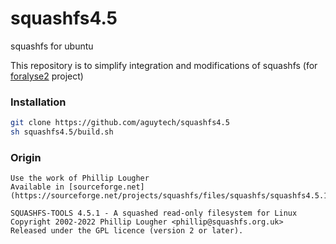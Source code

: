 # squashfs4.5

squashfs for ubuntu

This repository is to simplify integration and modifications of squashfs (for [foralyse2](https://github.com/aguytech/foralyse2) project)

### Installation

```bash
git clone https://github.com/aguytech/squashfs4.5
sh squashfs4.5/build.sh
```

### Origin

    Use the work of Phillip Lougher
    Available in [sourceforge.net](https://sourceforge.net/projects/squashfs/files/squashfs/squashfs4.5.1/)

    SQUASHFS-TOOLS 4.5.1 - A squashed read-only filesystem for Linux
    Copyright 2002-2022 Phillip Lougher <phillip@squashfs.org.uk>
    Released under the GPL licence (version 2 or later).

